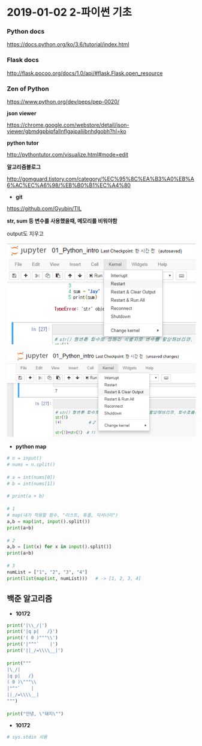 # 2019-01-02 2-파이썬 기초

### Python docs

https://docs.python.org/ko/3.6/tutorial/index.html

### Flask docs

http://flask.pocoo.org/docs/1.0/api/#flask.Flask.open_resource

### Zen of Python

https://www.python.org/dev/peps/pep-0020/

**json viewer**

https://chrome.google.com/webstore/detail/json-viewer/gbmdgpbipfallnflgajpaliibnhdgobh?hl=ko

**python tutor**

http://pythontutor.com/visualize.html#mode=edit

**알고리즘블로그**

http://gomguard.tistory.com/category/%EC%95%8C%EA%B3%A0%EB%A6%AC%EC%A6%98/%EB%B0%B1%EC%A4%80

- **git**

https://github.com/Gyubin/TIL





**str, sum 등 변수를 사용했을때,  메모리를 비워야함**

output도 지우고

![1546393274201](..\typora-user-images\1546393274201.png)

![1546393390989](..\typora-user-images\1546393390989.png)



- **python map**

```python
# n = input()
# nums = n.split()

# a = int(nums[0])
# b = int(nums[1])

# print(a + b)

# 1
# map(내가 적용할 함수, "리스트, 튜플, 딕셔너리")
a,b = map(int, input().split())
print(a+b)

# 2
a,b = [int(x) for x in input().split()]
print(a+b)

# 3
numList = ["1", "2", "3", "4"]
print(list(map(int, numList)))   # -> [1, 2, 3, 4]
```



## 백준 알고리즘

- **10172**

```python
print('|\\_/|')
print('|q p|   /}')
print('( 0 )"""\\')
print('|"^"`    |')
print('||_/=\\\\__|')

print("""
|\_/|
|q p|   /}
( 0 )\"""\\
|"^"`    |
||_/=\\\\__|
""")

print("안녕, \"돼지\"")
```

- **10172**

```python
# sys.stdin 사용
```

 